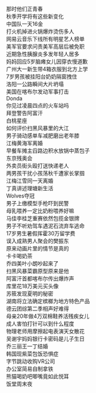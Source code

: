 那时他们正青春  
秋季开学将有这些新变化  
中国队一天16金  
打火机掉进火锅爆炸烫伤多人  
网易云音乐下线所有明星艺人榜单  
美军官要求问责美军高层后被免职  
近期急性胰腺炎多发年轻人居多  
妈妈回应5岁脑瘫女儿因穿衣慢道歉  
广州大一新生带4箱衣服到北方上学  
7岁男孩被挂阳台奶奶隔窗拽住  
洛阳一公路瞬间大片坍塌  
美国在喀布尔发动军事打击  
Donda  
你见过凌晨四点的火车站吗  
拜登警告阿富汗  
白桃星座  
如何评价扫黑风暴里的大江  
男子骑动感单车减肥磨出老年膝  
江梅黄海军离婚  
早餐车摊主舀路边积水放锅中蒸包子  
东京残奥会  
外卖员街头殴打送快递老人  
两男孩干扰小孩荡秋千遭家长掌掴  
江梅江雪同一天离婚  
丁真讲述理塘新生活  
Wolves夺冠  
男子上缴模型手枪吓到民警  
母乳喂养一定比奶粉喂养好嘛  
马佳李桂芝重赛依然包揽金银牌  
男子不听劝驾车遇泥石流弃车逃命  
17岁男生暑假挥霍30万留学费  
误入成熟男人聚会的樊振东  
原来动画片里的情节是真的  
卡卡喝奶茶  
乔四美叶小朗吵起来了  
扫黑风暴菜霸原型原来是他  
阿富汗首都喀布尔传出爆炸声  
库里花18万美元买头像  
苏筱发现夏明的秘密  
湖南将立法确定槟榔为地方特色产品  
德云团综第二季相声好难得  
母亲20年做4万双棉鞋养活残疾女儿  
成人害怕打针可以到什么程度  
物理老师用摩擦起电表演天女散花  
吴谢宇妈妈银行卡密码是儿子生日  
乔三丽王一丁结婚  
韩国现紫菜包饭恐惧症  
字节跳动收购VR公司  
办公室简易自制拿铁  
熊猫喝奶吧唧嘴竟如此悦耳  
饭堂周末夜  
